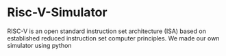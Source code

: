 # Risc-V-Simulator
RISC-V is an open standard instruction set architecture (ISA) based on established reduced instruction set computer principles.
We made our own simulator using python
